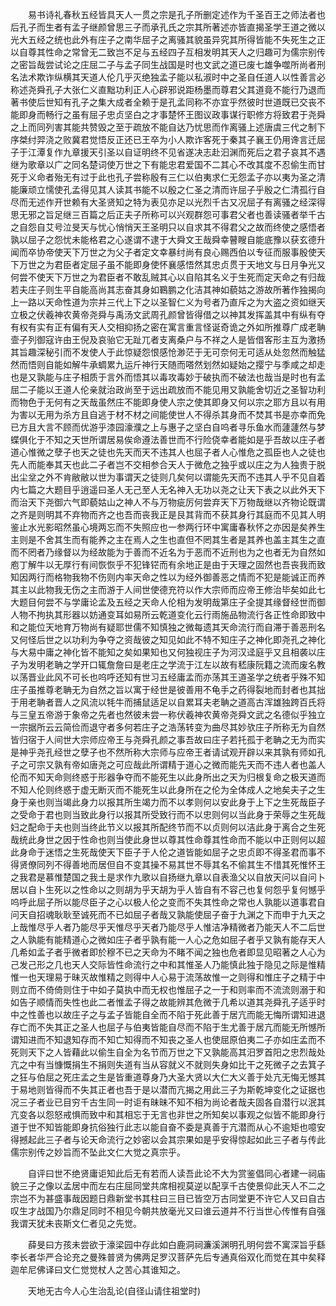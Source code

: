 <!-- { "loadSidebar": true } -->
　　易书诗礼春秋五经皆具天人一贯之宗是孔子所删定述作为千圣百王之师法者也后孔子而生者有孟子继颜曾思三子而承孔氏之宗其所著述亦皆直揭圣学王道之微以光大五经之统也此外有庄子之南华屈子之离骚其貌虽异究其所得皆能不失死生之正以自尊其性命之常曾无二致岂不足与五经四子互相发明其天人之归趣可为儒宗别传之密旨哉尝试论之庄屈二子与孟子同生战国是时也文武之道已废七雄争噬所尚者刑名法术欺诈纵横其天道人伦几乎灭绝独孟子能以私淑时中之圣自任道人以性善言必称述尧舜孔子大张仁义直黜功利正人心辟邪说距杨墨而尊君父其道竟不能行乃退而著书使后世知有孔子之集大成者全赖于是孔孟同称不亦宜乎然彼时世道既已交丧不能即身而畅行之虽有屈子忠贞坚白之才事楚怀王图议政事谋行职修方将致君于尧舜之上而同列害其能共赞毁之至于疏放不能自达乃忧思而作离骚上述唐虞三代之制下序桀纣羿浇之败冀君觉悟反正还已王卒为小人欺诈客死于秦其子襄王仍用谗言迁屈子于江潭复作九章援天引圣以自证明终不见省遂决志赴汩渊而死后之君子哀其不遇继为歌章以广之同名楚词使万世之下有能忠君爱国不二其心不改其度不忍偷生而甘死于义命者殆无有过于此也孔子尝称殷有三仁以伯夷求仁无怨孟子亦以夷为圣之清能廉顽立懦使孔孟得见其人读其书能不以殷之仁圣之清而许屈子乎殷之仁清孤行自尽而无述作开世赖有大圣贤知之特为表见亦足以光烈千古又况屈子有离骚之经深得思无邪之旨足继三百篇之后正夫子所称可以兴观群怨可事君父者也善读骚者举千古之自怨自艾号泣旻天与忧心悄悄天王圣明只以自求其不得君父之故而终使之感悟者孰以屈子之怨忧未能格君之心遂谓不逮于大舜文王哉舜幸瞽瞍自能底豫以获玄德升闻而卒协帝使天下万世之为父子者定文幸暴纣尚有良心赐西伯以专征而服事殷使天下万世之为君臣者定屈子虽不能即身使怀襄感悟然其忠贞贯于天地文与日月争光又何尝不使天下万世之为君臣者不敢乱贼其心以自陷其名义于生死而定天命之有归哉若夫庄子则生平自能高尚其志奋其身如鶤鹏之化洁其神如藐姑之游故所著作独揭向上一路以天命性道为宗并三代上下之以圣智仁义为号者乃直斥之为大盗之资如继天立极之伏羲神农黄帝尧舜与禹汤文武周孔颜曾皆得借之以神其发挥盖其中有纵有夺有权有实有正有偏有天人交相抑扬之密在寓言重言怪诞奇诡之外如所推尊广成老聃壸子列御寇许由王倪及哀骀它无趾兀者支离桑户与不祥之人是皆借客形主互为激扬其旨趣深秘引而不发使人于此惊疑怨恨感怆渺茫于无可奈何无可适从处忽然而触猛然而悟则自能如解牛承蜩累九运斤神行天随而嗒然划然如疑始之撄宁与季咸之却走也是又孰能与庄子相质于言外而悟其以毒攻毒妙于破执而不破法也哉当是时也有孟屈二子能以王道人伦亲就治政尚至于远出疏放而不能见用又孰能舍切近之圣智功利而物色于无何有之天哉虽然庄不能即身使人宗之使其即身又何以宗之耶方且以有用为害以无用为杀方且自逃于材不材之间能使世人不得杀其身而不焚其书是亦幸而免已方且大言不顾而优游乎漆园濠濮之上与惠子之坚白自呜者寻乐鱼水而蘧蘧然与梦蝶俱化于不知之天世所谓居易俟命遵法善世而不行险侥幸者能如是乎吾故以庄子者道心惟微之孽子也天之徒也先天而天不违其人也屈子者人心惟危之孤臣也人之徒也先人而能奉其天也此二子者岂不交相参合天人于微危之独乎或以庄之为人独贵于脱出尘坌之外不肯敝敝以世为事谓天之徒则几矣何以谓能先天而不违其人乎不见自着内七篇之大题目乎逍遥曰圣人无己至人无名神入无功以尧之让天下表之以此外天下而治天下尧御六气即藐姑山之神人不与万物疵厉何尝弃天下万物哉继以齐物论既谓之齐是则明其不弃物而齐之也吾而丧我正是艮其背而不获其身行其庭而不见其人明鉴止水光影昭然虽心境两忘而不失照应也一参两行环中寓庸春秋怀之亦因是矣养生主则是不舍其生而有能养之主在焉人之生也直但不罔其生者是其养也盖主其生之直而不罔者乃缘督以为经故能为于善而不近名为于恶而不近刑也为之也者无为自然如庖丁解牛以无厚行有间恢恢乎不犯锋铓而有余地正是由于天理之固然也吾丧我而致知因两行而格物我物不伤则内率天命之性以为经外御善恶之情而不犯是能诚正而养其主以此物我无伤之主而游于人间世使德充符以作大宗师而应帝王修治毕矣如此七大题目何尝不与学庸论孟及五经之天命人伦相为发明哉第庄子全提其缘督经世而御人物不拘执其形器以妨通变耳如易所云乾道变化云行雨施品物流行各正性命即致中和之能位天地育万物尚有疑耶世儒不知慎独之微每遗其天命流行而自滞于善恶刑名又何怪后世之以功利为争夺之资哉彼之知见如此不特不知庄子之神化即尧孔之神化与大易中庸之神化皆不能知之矣如果知也又何独视庄子为河汉迳庭乎又且相袭以庄子为发明老聃之学开口辄詹詹曰是老庄之学流于江左以故有嵇康阮籍之流而废名教以荡晋业此风不可长也呜呼还知有世习五经庸孟而亦荡其王道圣学之统者乎殊不知庄子虽推尊老聃无为自然之旨以寓于经世是彼善用不龟手之药得裂地而封者也其拙于用老聃者晋人之风流以牦牛而捕鼠适足以自累耳夫老聃之道高古浑雄独跨百氏将与三皇五帝游于象帝之先者也然彼未尝一称伏羲神农黄帝尧舜文武之名德似乎独立一宗据所云云简俭而退守者多何若庄子之浩荡转变为曲尽其妙欤庄子所称无为自然皆归宿于人间世大宗师应帝王与尧舜孔颜之事吾故曰庄子若托孤于老聃之无为而实是神乎尧孔经世之孽子也不然所称大宗师与应帝王者请试观开辟以来其孰有师如孔子之可宗又孰有帝如唐尧之可应哉此所谓精于道心之微而能先天而不违人者也盖人伦而不知天命则终惑于形器争夺而不能死生以此身所出之天为归根复命之极天道而不知人伦则终惑于虚无断灭而不能死生以此身所在之伦为全体成人之地矣夫子之生身于亲也则当竭此身力以报其所生竭力而不以孝则何以安此身于上下之生死哉臣子之受命于君也则当致此身行以报其所受致行而不以忠则何以当此身于荣辱之生死哉妇之配命于夫也则当终此节义以报其所配终节而不以贞则何以洁此身于离合之生死哉统此身世之因于性命也则当使此身世以尊其性命尊其性命而不能以中正则何以超此身命于迷悟之生死哉使天下臣子于人伦之道皆能如屈子之忠贞即不得圣君而事不得贤僚同列不得善地而居但自不变其操不易其世不辱其名不偷其生不惜其死惟怀王之我君是慕惟楚国之我土是求作九歌以自扬继九章以自表渔父以自放天问以自问卜居以自卜生死以之性命以之则胡为乎天胡为乎人皆自有不容己也复何怨乎复何憾乎呜呼此屈子所以能尽臣子之心以极人伦之变而不失其性命之常也人孰能以道事君自问天自招魂耿耿至诚死而不已如屈子者哉又孰能使屈子奋于九渊之下而申于九天之上哉惟尽乎人者乃能尽乎天惟尽乎天者乃能尽乎人惟洁净精微者乃能天人不二后世之人孰能有能精道心之微如庄子者乎孰有能一人心之危如屈子者乎又孰有能存天人几希如孟子者乎微者即於穆不已之天命为不睹不闻之独也危者即显见昭著之人心为己发己形之几也天人交际皆性命流行之中和其惟圣人乃能慎此独于隐见之际是惟精惟一也天理易于昧灭故惟精之则得中人心易于流荡故惟一之则得和惟庄子之精于中则立而不倚倚则住于中如子莫执中而无权也惟屈子之一于和则率而不流流则溺于和如告子顺情而失性也此二者惟孟子得之故能辨其危微于几希以道其尧舜孔子适乎时中之性善也以故庄子之与孟子皆能自全而不陷于死此善于居亢而能无悔所谓知进退存亡而不失其正之圣人也屈子与伯夷皆能自尽而不陷于生尤善于居亢而能无所憾所谓知进而不知退知存而不知亡知得而不知丧之圣人也使屈原伯夷二子亦如庄孟而不死则天下之人皆藉此以偷生自全为名节而万世之下又孰能高其汨罗首阳之忠烈哉处亢之中有当慷慨捐生不捐则失道有当从容就义不就则失身如比干之死微子之去箕子之狂与伯屈之死庄孟之生是皆重道尊身乃大圣大贤以大仁大义善于处亢无悔无憾其于易地则皆得而不失其正者也吾于是以潜而亢揭之用此三子为斯乾坤变化之证据也况三子者业已目穷千古生同一时讵有昧昧不知不相为尚论者哉夫固各自潜行以泯其亢变各以怨怒戒惧而致中和其相忘于无言也非世之所知矣以事观之似皆不能即身行道于世不知皆能即身抗俗独行此志以能自奋不委是真善于亢潜而从心不逾矩也噫安得撼起此三子者与论天命流行之妙密以会其宗果如是乎安得惊起如此三子者与传此儒宗别传之妙旨而不坠此文仁大觉之真宗乎。

　　自评曰世不绝贤庸讵知此后无有若而人读吾此论不大为赏鉴倡同心者建一祠庙貌三子之像以孟居中而左右庄屈同堂共席相视莫逆以配享千古使景仰此天人不二之宗岂不为甚盛事哉因题日鼎新堂书其柱曰三目已皆空万古同堂更不许它人又曰自古叹生才战国乃尔鼎足同时不相见今朝共放毫光又曰谁云道并不行当世心传惟有自强我谓天犹未丧斯文仁者见之先觉。

　　薛旻曰方孩未尝欲于濠梁园中存此如白鹿洞祠濂溪渊明孔明何尝不寓深旨乎繇李长者华严合论充之曼殊普贤为佛两足罗汉菩萨先后专通真俗双化而觉在其中矣释迦牟尼佛译曰文仁觉觉杖人之苦心其谁知之。

　　天地无古今人心生治乱论(自径山请住祖堂时)

